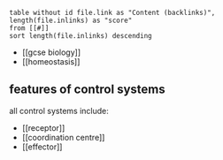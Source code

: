
```dataview
table without id file.link as "Content (backlinks)", length(file.inlinks) as "score"
from [[#]]
sort length(file.inlinks) descending
```

- [[gcse biology]]
- [[homeostasis]]

## features of control systems

all control systems include:

- [[receptor]]
- [[coordination centre]]
- [[effector]]
